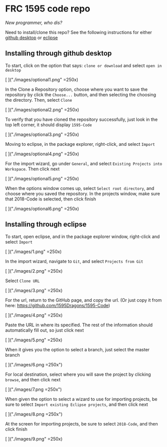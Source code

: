 # FRC 1595 code repo
*New programmer, who dis?*

Need to install/clone this repo? See the following instructions for either [github desktop](#Installing-through-github-desktop) or [eclipse](#Installing-through-eclipse)

## Installing through github desktop
To start, click on the option that says: `clone or download` and select `open in desktop`

[ ]("./images/optional1.png" =250x)

In the Clone a Repository option, choose where you want to save the repository by click the `Choose...` button, and then selecting the choosing the directory. Then, select `Clone`

[ ]("./images/optional2.png" =250x)

To verify that you have cloned the repository successfully, just look in the top left corner, it should display `1595-Code`

[ ]("./images/optional3.png" =250x)

Moving to eclipse, in the package explorer, right-click, and select `Import`

[ ]("./images/optional4.png" =250x)

For the import wizard, go under `General`, and select `Existing Projects into Workspace`. Then click next

[ ]("./images/optional5.png" =250x)

When the options window comes up, select `Select root directory`, and choose where you saved the repository. In the projects window, make sure that 2018-Code is selected, then click finish

[ ]("./images/optional6.png" =250x)


## Installing through eclipse
To start, open eclipse, and in the package explorer window, right-click and select `Import`

[ ]("./images/1.png" =250x)

In the import wizard, navigate to `Git`, and select `Projects from Git`

[ ]("./images/2.png" =250x)

Select `Clone URL`

[ ]("./images/3.png" =250x)

For the url, return to the GitHub page, and copy the url. (Or just copy it from here: <https://github.com/1595Dragons/1595-Code>)

[ ]("./images/4.png" =250x)

Paste the URL in where its specified. The rest of the information should automatically fill out, so just click next

[ ]("./images/5.png" =250x)

When it gives you the option to select a branch, just select the master branch

[ ]("./images/6.png =250x")

For local destination, select where you will save the project by clicking `browse`, and then click next

[ ]("./images/7.png =250x")

When given the option to select a wizard to use for importing projects, be sure to select `Import existing Eclipse projects`, and then click next

[ ]("./images/8.png =250x")

At the screen for importing projects, be sure to select `2018-Code`, and then click finish

[ ]("./images/9.png" =250x)
